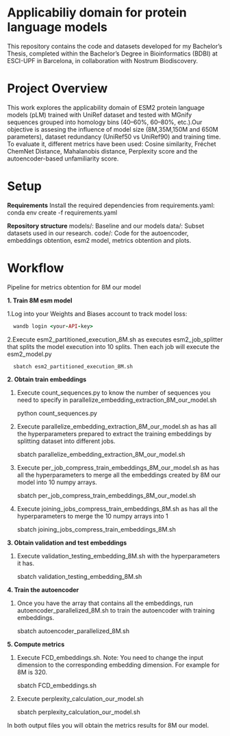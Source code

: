 # Applicabiliy domain for protein language models
This repository contains the code and datasets developed for my Bachelor’s Thesis, completed within the Bachelor’s Degree in Bioinformatics (BDBI) at ESCI-UPF in Barcelona, in collaboration with Nostrum Biodiscovery.


# Project Overview
This work explores the applicability domain of ESM2 protein language models (pLM) trained with UniRef dataset and tested with MGnify sequences grouped into homology bins (40–60%, 60–80%, etc.).Our objective is assesing the influence of model size (8M,35M,150M and 650M parameters), dataset redundancy (UniRef50 vs UniRef90) and training time. To evaluate it, different metrics have been used: Cosine similarity, Fréchet ChemNet Distance, Mahalanobis distance, Perplexity score and the autoencoder-based unfamiliarity score.

# Setup

**Requirements**
Install the required dependencies from requirements.yaml:
conda env create -f requirements.yaml

**Repository structure**
models/: Baseline and our models
data/: Subset datasets used in our research.
code/: Code for the autoencoder, embeddings obtention, esm2 model, metrics obtention and plots.

# Workflow

Pipeline for metrics obtention for 8M our model

**1. Train 8M esm model**
   
   1.Log into your Weights and Biases account to track model loss:
   
   ```ruby
     wandb login <your-API-key>
   ```
   
   2.Execute esm2_partitioned_execution_8M.sh as executes esm2_job_splitter that splits the model execution into 10        splits. Then each job will execute the esm2_model.py

      sbatch esm2_partitioned_execution_8M.sh

**2. Obtain train embeddings**

   1. Execute count_sequences.py to know the number of sequences you need to specify in                                     parallelize_embedding_extraction_8M_our_model.sh
        
         python count_sequences.py
        
   2. Execute parallelize_embedding_extraction_8M_our_model.sh as has all the hyperparameters prepared to extract           the training embeddings by splitting dataset into different jobs.

         sbatch parallelize_embedding_extraction_8M_our_model.sh

   3. Execute per_job_compress_train_embeddings_8M_our_model.sh as has all the hyperparameters to merge all the             embeddings created by 8M our model into 10 numpy arrays.

         sbatch per_job_compress_train_embeddings_8M_our_model.sh

   4. Execute joining_jobs_compress_train_embeddings_8M.sh as has all the hyperparameters to merge the 10 numpy             arrays into 1

         sbatch joining_jobs_compress_train_embeddings_8M.sh

**3. Obtain validation and test embeddings**

   1. Execute validation_testing_embedding_8M.sh with the hyperparameters it has.

         sbatch validation_testing_embedding_8M.sh
   
**4. Train the autoencoder**

   1. Once you have the array that contains all the embeddings, run autoencoder_parallelized_8M.sh to train the          autoencoder with training embeddings.

         sbatch autoencoder_parallelized_8M.sh
      
**5. Compute metrics**

   1. Execute FCD_embeddings.sh. Note: You need to change the input dimension to the corresponding embedding             dimension. For example for 8M is 320.

         sbatch FCD_embeddings.sh
         
   2. Execute perplexity_calculation_our_model.sh

         sbatch perplexity_calculation_our_model.sh

   In both output files you will obtain the metrics results for 8M our model.
